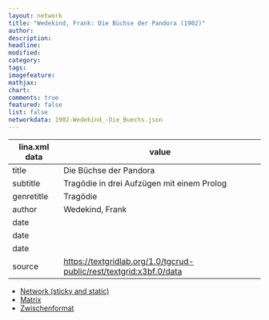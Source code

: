 ```yaml
---
layout: network
title: "Wedekind, Frank: Die Büchse der Pandora (1902)"
author:
description:
headline:
modified:
category:
tags:
imagefeature: 
mathjax: 
chart: 
comments: true
featured: false
list: false
networkdata: 1902-Wedekind_-Die_Buechs.json
---
```

lina.xml data  | value
------------- | -------------
title|Die Büchse der Pandora
subtitle|Tragödie in drei Aufzügen mit einem Prolog
genretitle|Tragödie
author|Wedekind, Frank
date|
date|
date|
source|https://textgridlab.org/1.0/tgcrud-public/rest/textgrid:x3bf.0/data


* [Network (sticky and static)](/network436)
* [Matrix](/matrix436)
* [Zwischenformat](/lina436 )
